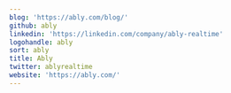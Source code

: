 ```yaml
---
blog: 'https://ably.com/blog/'
github: ably
linkedin: 'https://linkedin.com/company/ably-realtime'
logohandle: ably
sort: ably
title: Ably
twitter: ablyrealtime
website: 'https://ably.com/'
---
```

